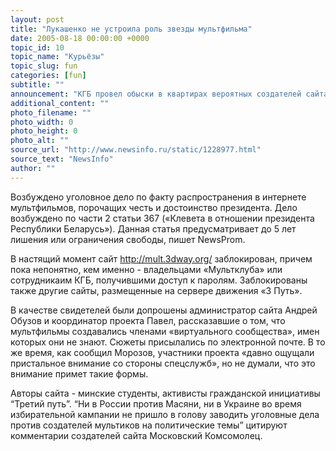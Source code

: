 ```yaml
---
layout: post
title: "Лукашенко не устроила роль звезды мультфильма"
date: 2005-08-18 00:00:00 +0000
topic_id: 10
topic_name: "Курьёзы"
topic_slug: fun
categories: [fun]
subtitle: ""
announcement: "КГБ провел обыски в квартирах вероятных создателей сайта \"Мультклуб\", на котором размещались мультфильмы, главными героями которых были известные в Беларуси политики. В результате были изъяты компьютеры, диски и прочие носители информации."
additional_content: ""
photo_filename: ""
photo_width: 0
photo_height: 0
photo_alt: ""
source_url: "http://www.newsinfo.ru/static/1228977.html"
source_text: "NewsInfo"
author: ""
---
```

Возбуждено уголовное дело по факту распространения в интернете мультфильмов, порочащих честь и достоинство президента. Дело возбуждено по части 2 статьи 367 («Клевета в отношении президента Республики Беларусь»). Данная статья предусматривает до 5 лет лишения или ограничения свободы, пишет NewsProm.

В настящий момент сайт http://mult.3dway.org/ заблокирован, причем пока непонятно, кем именно - владельцами «Мультклуба» или сотрудникаим КГБ, получившими доступ к паролям. Заблокированы также другие сайты, размещенные на сервере движения «3 Путь».

В качестве свидетелей были допрошены администратор сайта Андрей Обузов и координатор проекта Павел, рассказавшие о том, что мультфильмы создавались членами «виртуального сообщества», имен которых они не знают. Сюжеты присылались по электронной почте. В то же время, как сообщил Морозов, участники проекта «давно ощущали пристальное внимание со стороны спецслужб», но не думали, что это внимание примет такие формы.

Авторы сайта - минские студенты, активисты гражданской инициативы “Третий путь”. “Ни в России против Масяни, ни в Украине во время избирательной кампании не пришло в голову заводить уголовные дела против создателей мультиков на политические темы” цитируют комментарии создателей сайта Московский Комсомолец.
